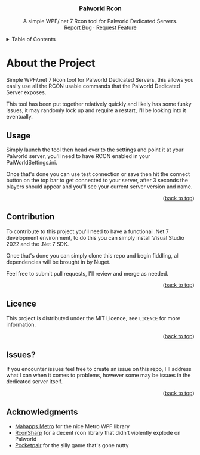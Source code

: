 
<div align="center">
<h3 align="center">Palworld Rcon</h3>

  <p align="center">
    A simple WPF/.net 7 Rcon tool for Palworld Dedicated Servers.
    <br />
    <a href="https://github.com/ddakebono/PalworldRcon/issues">Report Bug</a>
    ·
    <a href="https://github.com/ddakebono/PalworldRcon/issues">Request Feature</a>
  </p>
</div>

<!-- TABLE OF CONTENTS -->
<details>
  <summary>Table of Contents</summary>
  <ol>
    <li><a href="#about-the-project">About The Project</a></li>
    <li><a href="#usage">Usage</a></li>
    <li><a href="#contribution">Contribution</a></li>
    <li><a href="#license">License</a></li>
    <li><a href="#issues">Issues?</a></li>
    <li><a href="#acknowledgments">Acknowledgments</a></li>
  </ol>
</details>

# About the Project
Simple WPF/.net 7 Rcon tool for Palworld Dedicated Servers, this allows you easily use all the RCON usable commands that the Palworld Dedicated Server exposes.

This tool has been put together relatively quickly and likely has some funky issues, it may randomly lock up and require a restart, I'll be looking into it eventually.

## Usage
Simply launch the tool then head over to the settings and point it at your Palworld server, you'll need to have RCON enabled in your PalWorldSettings.ini.

Once that's done you can use test connection or save then hit the connect button on the top bar to get connected to your server, after 3 seconds the players should appear and you'll see your current server version and name.

<p align="right">(<a href="#readme-top">back to top</a>)</p>

## Contribution
To contribute to this project you'll need to have a functional .Net 7 development environment, to do this you can simply install Visual Studio 2022 and the .Net 7 SDK.

Once that's done you can simply clone this repo and begin fiddling, all dependencies will be brought in by Nuget.

Feel free to submit pull requests, I'll review and merge as needed.

<p align="right">(<a href="#readme-top">back to top</a>)</p>

## Licence
This project is distributed under the MIT Licence, see `LICENCE` for more information.

<p align="right">(<a href="#readme-top">back to top</a>)</p>

## Issues?
If you encounter issues feel free to create an issue on this repo, I'll address what I can when it comes to problems, however some may be issues in the dedicated server itself.

<p align="right">(<a href="#readme-top">back to top</a>)</p>

## Acknowledgments

* [Mahapps.Metro](https://mahapps.com/) for the nice Metro WPF library
* [RconSharp](https://github.com/stefanodriussi/rconsharp) for a decent rcon library that didn't violently explode on Palworld
* [Pocketpair](https://www.pocketpair.jp/) for the silly game that's gone nutty